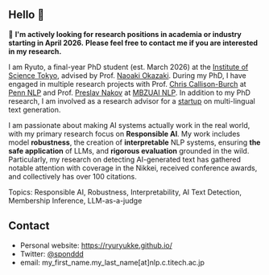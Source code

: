 ## Hello 👋
📢 **I'm actively looking for research positions in academia or industry starting in April 2026.**
**Please feel free to contact me if you are interested in my research.**

I am Ryuto, a final-year PhD student (est. March 2026) at the [Institute of Science Tokyo](https://www.isct.ac.jp/en), advised by Prof. [Naoaki Okazaki](https://www.chokkan.org/index.en.html).
During my PhD, I have engaged in multiple research projects with Prof. [Chris Callison-Burch](https://www.cis.upenn.edu/~ccb/) at [Penn NLP](https://nlp.cis.upenn.edu/) and Prof. [Preslav Nakov](https://mbzuai.ac.ae/study/faculty/preslav-nakov/) at [MBZUAI NLP](https://mbzuai.ac.ae/research-department/natural-language-processing-department/). In addition to my PhD research, I am involved as a research advisor for a [startup](https://3keigo.com/) on multi-lingual text generation.

I am passionate about making AI systems actually work in the real world, with my primary research focus on **Responsible AI**. My work includes model **robustness**, the creation of **interpretable** NLP systems, ensuring **the safe application** of LLMs, and **rigorous evaluation** grounded in the wild.
Particularly, my research on detecting AI-generated text has gathered notable attention with coverage in the Nikkei, received conference awards, and collectively has over 100 citations.

Topics: Responsible AI, Robustness, Interpretability, AI Text Detection, Membership Inference, LLM-as-a-judge


## Contact
- Personal website: https://ryuryukke.github.io/
- Twitter: [@sponddd](https://x.com/sponddd)
- email: my_first_name.my_last_name[at]nlp.c.titech.ac.jp
